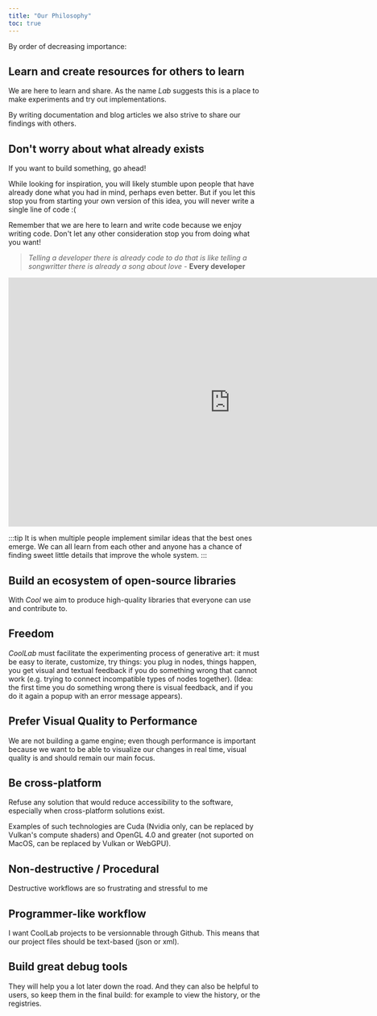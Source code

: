 ```yaml
---
title: "Our Philosophy"
toc: true
---
```


By order of decreasing importance:

## Learn and create resources for others to learn

We are here to learn and share. As the name _Lab_ suggests this is a place to make experiments and try out implementations.

By writing documentation and blog articles we also strive to share our findings with others.

## Don't worry about what already exists

If you want to build something, go ahead!

While looking for inspiration, you will likely stumble upon people that have already done what you had in mind, perhaps even better. But if you let this stop you from starting your own version of this idea, you will never write a single line of code :(

Remember that we are here to learn and write code because we enjoy writing code. Don't let any other consideration stop you from doing what you want!

> _Telling a developer there is already code to do that is like telling a songwritter there is already a song about love_ - **Every developer**

<iframe width="880" height="495" src="https://www.youtube.com/embed/vINkWUe874c" title="YouTube video player" frameborder="0" allow="accelerometer; autoplay; clipboard-write; encrypted-media; gyroscope; picture-in-picture" allowfullscreen></iframe>

:::tip
It is when multiple people implement similar ideas that the best ones emerge. We can all learn from each other and anyone has a chance of finding sweet little details that improve the whole system.
:::

## Build an ecosystem of open-source libraries

With _Cool_ we aim to produce high-quality libraries that everyone can use and contribute to.

## Freedom

_CoolLab_ must facilitate the experimenting process of generative art: it must be easy to iterate, customize, try things: you plug in nodes, things happen, you get visual and textual feedback if you do something wrong that cannot work (e.g. trying to connect incompatible types of nodes together). (Idea: the first time you do something wrong there is visual feedback, and if you do it again a popup with an error message appears).

## Prefer Visual Quality to Performance

We are not building a game engine; even though performance is important because we want to be able to visualize our changes in real time, visual quality is and should remain our main focus.

## Be cross-platform

Refuse any solution that would reduce accessibility to the software, especially when cross-platform solutions exist.

Examples of such technologies are Cuda (Nvidia only, can be replaced by Vulkan's compute shaders) and OpenGL 4.0 and greater (not suported on MacOS, can be replaced by Vulkan or WebGPU).

## Non-destructive / Procedural

Destructive workflows are so frustrating and stressful to me

## Programmer-like workflow

I want CoolLab projects to be versionnable through Github. This means that our project files should be text-based (json or xml).

## Build great debug tools

They will help you a lot later down the road. And they can also be helpful to users, so keep them in the final build: for example to view the history, or the registries.
